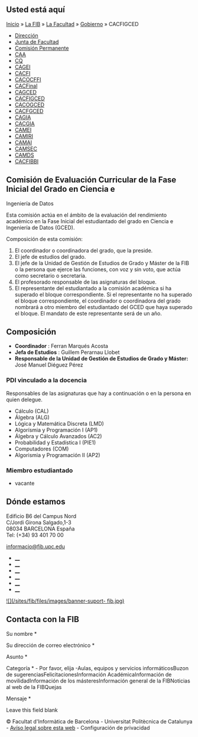## Usted está aquí

[Inicio](/es) » [La FIB](/es/la-fib) » [La Facultad](/es/la-fib/la-facultad) »
[Gobierno](/es/la-fib/la-facultad/gobierno) » CACFIGCED

  * [Dirección](/es/la-fib/la-facultad/gobierno/direccion)
  * [Junta de Facultad](/es/la-fib/la-facultad/gobierno/junta-de-facultad)
  * [Comisión Permanente](/es/la-fib/la-facultad/gobierno/comision-permanente)
  * [CAA](/es/la-fib/la-facultad/gobierno/caa)
  * [CQ](/es/la-fib/la-facultad/gobierno/cq)
  * [CAGEI](/es/la-fib/la-facultad/gobierno/cagei)
  * [CACFI](/es/la-fib/la-facultad/gobierno/cacfi)
  * [CACOCFFI](/es/la-fib/la-facultad/gobierno/cacocffi)
  * [CACFinal](/es/la-fib/la-facultad/gobierno/cacfinal)
  * [CAGCED](/es/la-fib/la-facultad/gobierno/cagced)
  * [CACFIGCED](/es/la-fib/la-facultad/gobierno/cacfigced)
  * [CACOGCED](/es/la-fib/la-facultad/gobierno/cacogced)
  * [CACFGCED](/es/la-fib/la-facultad/gobierno/cacfgced)
  * [CAGIA](/es/la-fib/la-facultad/gobierno/cagia)
  * [CACGIA](/es/la-fib/la-facultad/gobierno/cacgia)
  * [CAMEI](/es/la-fib/la-facultad/gobierno/camei)
  * [CAMIRI](/es/la-fib/la-facultad/gobierno/camiri)
  * [CAMAI](/es/la-fib/la-facultad/gobierno/camai)
  * [CAMSEC](/es/la-fib/la-facultad/gobierno/camsec)
  * [CAMDS](/es/la-fib/la-facultad/gobierno/camds)
  * [CACFIBBI](/es/la-fib/la-facultad/gobierno/cacfibbi)

## Comisión de Evaluación Curricular de la Fase Inicial del Grado en Ciencia e
Ingeniería de Datos

Esta comisión actúa en el ámbito de la evaluación del rendimiento académico en
la Fase Inicial del estudiantado del grado en Ciencia e Ingeniería de Datos
(GCED).

Composición de esta comisión:

  1. El coordinador o coordinadora del grado, que la preside.
  2. El jefe de estudios del grado.
  3. El jefe de la Unidad de Gestión de Estudios de Grado y Máster de la FIB o la persona que ejerce las funciones, con voz y sin voto, que actúa como secretario o secretaria.
  4. El profesorado responsable de las asignaturas del bloque.
  5. El representante del estudiantado a la comisión académica si ha superado el bloque correspondiente. Si el representante no ha superado el bloque correspondiente, el coordinador o coordinadora del grado nombrará a otro miembro del estudiantado del GCED que haya superado el bloque. El mandato de este representante será de un año.

## Composición

  * **Coordinador** : Ferran Marqués Acosta
  * **Jefa de Estudios** : Guillem Perarnau Llobet
  * **Responsable de la Unidad de Gestión de Estudios de Grado y Máster:**  José Manuel Diéguez Pérez

### PDI vinculado a la docencia

Responsables de las asignaturas que hay a continuación o en la persona en
quien delegue.

  * Cálculo (CAL)
  * Álgebra (ALG)
  * Lógica y Matemática Discreta (LMD)
  * Algorísmia y Programación I (AP1)
  * Álgebra y Cálculo Avanzados (AC2)
  * Probabilidad y Estadística I (PIE1)
  * Computadores (COM)
  * Algorismia y Programación II (AP2)

### Miembro estudiantado

  * vacante

## Dónde estamos

Edificio B6 del Campus Nord  
C/Jordi Girona Salgado,1-3  
08034 BARCELONA España  
Tel: (+34) 93 401 70 00

[informacio@fib.upc.edu](mailto:informacio@fib.upc.edu)

  * [__](/es/noticies/rss.rss)
  * [__](https://www.facebook.com/fib.upc)
  * [__](https://twitter.com/fib_upc)
  * [__](https://www.flickr.com/photos/fib-upc/albums)
  * [__](https://www.youtube.com/user/mediafib)
  * [__](https://www.instagram.com/fib.upc/)

[![](/sites/fib/files/images/banner-suport-
fib.jpg)](http://suport.fib.upc.edu)

## Contacta con la FIB

Su nombre *

Su dirección de correo electrónico *

Asunto *

Categoría * \- Por favor, elija -Aulas, equipos y servicios informáticosBuzon
de sugerenciasFelicitacionesInformación AcadémicaInformación de
movilidadInformación de los másteresInformación general de la FIBNoticias al
web de la FIBQuejas

Mensaje *

Leave this field blank

© Facultat d'Informàtica de Barcelona - Universitat Politècnica de Catalunya -
[Avíso legal sobre esta web](/es/aviso-legal-sobre-esta-web) \- Configuración
de privacidad

